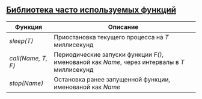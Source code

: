 ## [Библиотека часто используемых функций](../libs/lib.erl)
|Функция|Описание|  
|------------------|----------------------------------------------------------------------------------------------|  
|*sleep(T)*| Приостановка текущего процесса на *T* миллисекунд|  
|*call(Name, T, F)*| Периодические запуски функции *F()*, именованой как *Name*, через интервалы в *T* миллисекунд|  
|*stop(Name)*| Остановка ранее запущенной функции, именованой как *Name*|  
